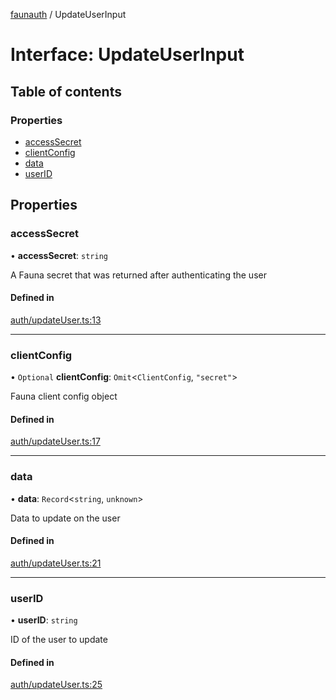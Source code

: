 [faunauth](../index.md) / UpdateUserInput

# Interface: UpdateUserInput

## Table of contents

### Properties

- [accessSecret](UpdateUserInput.md#accesssecret)
- [clientConfig](UpdateUserInput.md#clientconfig)
- [data](UpdateUserInput.md#data)
- [userID](UpdateUserInput.md#userid)

## Properties

### accessSecret

• **accessSecret**: `string`

A Fauna secret that was returned after authenticating the user

#### Defined in

[auth/updateUser.ts:13](https://github.com/alexnitta/faunauth/blob/baabf83/src/auth/updateUser.ts#L13)

___

### clientConfig

• `Optional` **clientConfig**: `Omit`<`ClientConfig`, ``"secret"``\>

Fauna client config object

#### Defined in

[auth/updateUser.ts:17](https://github.com/alexnitta/faunauth/blob/baabf83/src/auth/updateUser.ts#L17)

___

### data

• **data**: `Record`<`string`, `unknown`\>

Data to update on the user

#### Defined in

[auth/updateUser.ts:21](https://github.com/alexnitta/faunauth/blob/baabf83/src/auth/updateUser.ts#L21)

___

### userID

• **userID**: `string`

ID of the user to update

#### Defined in

[auth/updateUser.ts:25](https://github.com/alexnitta/faunauth/blob/baabf83/src/auth/updateUser.ts#L25)

